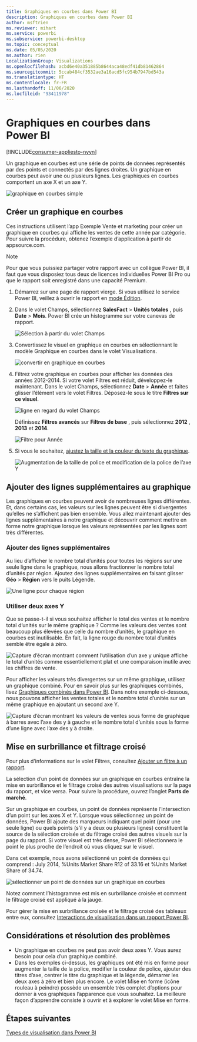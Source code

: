 ```yaml
---
title: Graphiques en courbes dans Power BI
description: Graphiques en courbes dans Power BI
author: msftrien
ms.reviewer: mihart
ms.service: powerbi
ms.subservice: powerbi-desktop
ms.topic: conceptual
ms.date: 05/05/2020
ms.author: rien
LocalizationGroup: Visualizations
ms.openlocfilehash: acbd6e40a351885b8644aca48edf41db81462864
ms.sourcegitcommit: 5ccab484cf3532ae3a16acd5fc954b7947bd543a
ms.translationtype: HT
ms.contentlocale: fr-FR
ms.lasthandoff: 11/06/2020
ms.locfileid: "93411978"
---
```

# <a name="line-charts-in-power-bi"></a>Graphiques en courbes dans Power BI

[!INCLUDE[consumer-appliesto-nyyn](../includes/consumer-appliesto-nyyn.md)]

Un graphique en courbes est une série de points de données représentés par des points et connectés par des lignes droites. Un graphique en courbes peut avoir une ou plusieurs lignes. Les graphiques en courbes comportent un axe X et un axe Y. 

![graphique en courbes simple](media/power-bi-line-charts/power-bi-line.png)



## <a name="create-a-line-chart"></a>Créer un graphique en courbes
Ces instructions utilisent l’app Exemple Vente et marketing pour créer un graphique en courbes qui affiche les ventes de cette année par catégorie. Pour suivre la procédure, obtenez l’exemple d’application à partir de appsource.com.

> [!NOTE]
> Pour que vous puissiez partager votre rapport avec un collègue Power BI, il faut que vous disposiez tous deux de licences individuelles Power BI Pro ou que le rapport soit enregistré dans une capacité Premium.

1. Démarrez sur une page de rapport vierge. Si vous utilisez le service Power BI, veillez à ouvrir le rapport en [mode Édition](../create-reports/service-interact-with-a-report-in-editing-view.md).

2. Dans le volet Champs, sélectionnez **SalesFact** \> **Unités totales** , puis **Date** > **Mois**.  Power BI crée un histogramme sur votre canevas de rapport.

    ![Sélection à partir du volet Champs](media/power-bi-line-charts/power-bi-step1.png)

4. Convertissez le visuel en graphique en courbes en sélectionnant le modèle Graphique en courbes dans le volet Visualisations. 

    ![convertir en graphique en courbes](media/power-bi-line-charts/power-bi-convert-to-line.png)
   

4. Filtrez votre graphique en courbes pour afficher les données des années 2012-2014. Si votre volet Filtres est réduit, développez-le maintenant. Dans le volet Champs, sélectionnez **Date** \> **Année** et faites glisser l’élément vers le volet Filtres. Déposez-le sous le titre **Filtres sur ce visuel**. 
     
    ![ligne en regard du volet Champs](media/power-bi-line-charts/power-bi-year-filter.png)

    Définissez **Filtres avancés** sur **Filtres de base** , puis sélectionnez **2012** , **2013** et **2014**.

    ![Filtre pour Année](media/power-bi-line-charts/power-bi-filter-year.png)

6. Si vous le souhaitez, [ajustez la taille et la couleur du texte du graphique](power-bi-visualization-customize-title-background-and-legend.md). 

    ![Augmentation de la taille de police et modification de la police de l’axe Y](media/power-bi-line-charts/power-bi-line-3years.png)

## <a name="add-additional-lines-to-the-chart"></a>Ajouter des lignes supplémentaires au graphique
Les graphiques en courbes peuvent avoir de nombreuses lignes différentes. Et, dans certains cas, les valeurs sur les lignes peuvent être si divergentes qu’elles ne s’affichent pas bien ensemble. Vous allez maintenant ajouter des lignes supplémentaires à notre graphique et découvrir comment mettre en forme notre graphique lorsque les valeurs représentées par les lignes sont très différentes. 

### <a name="add-additional-lines"></a>Ajouter des lignes supplémentaires
Au lieu d’afficher le nombre total d’unités pour toutes les régions sur une seule ligne dans le graphique, nous allons fractionner le nombre total d’unités par région. Ajoutez des lignes supplémentaires en faisant glisser **Géo** > **Région** vers le puits Légende.

   ![Une ligne pour chaque région](media/power-bi-line-charts/power-bi-line-regions.png)


### <a name="use-two-y-axes"></a>Utiliser deux axes Y
Que se passe-t-il si vous souhaitez afficher le total des ventes et le nombre total d’unités sur le même graphique ? Comme les valeurs des ventes sont beaucoup plus élevées que celle du nombre d’unités, le graphique en courbes est inutilisable. En fait, la ligne rouge du nombre total d’unités semble être égale à zéro.

   ![Capture d’écran montrant comment l’utilisation d’un axe y unique affiche le total d’unités comme essentiellement plat et une comparaison inutile avec les chiffres de vente.](media/power-bi-line-charts/power-bi-diverging.png)

Pour afficher les valeurs très divergentes sur un même graphique, utilisez un graphique combiné. Pour en savoir plus sur les graphiques combinés, lisez [Graphiques combinés dans Power BI](power-bi-visualization-combo-chart.md). Dans notre exemple ci-dessous, nous pouvons afficher les ventes totales et le nombre total d’unités sur un même graphique en ajoutant un second axe Y. 

   ![Capture d’écran montrant les valeurs de ventes sous forme de graphique à barres avec l’axe des y à gauche et le nombre total d’unités sous la forme d’une ligne avec l’axe des y à droite.](media/power-bi-line-charts/power-bi-dual-axes.png)

## <a name="highlighting-and-cross-filtering"></a>Mise en surbrillance et filtrage croisé
Pour plus d’informations sur le volet Filtres, consultez [Ajouter un filtre à un rapport](../create-reports/power-bi-report-add-filter.md).

La sélection d’un point de données sur un graphique en courbes entraîne la mise en surbrillance et le filtrage croisé des autres visualisations sur la page du rapport, et vice versa. Pour suivre la procédure, ouvrez l’onglet **Parts de marché**.  

Sur un graphique en courbes, un point de données représente l’intersection d’un point sur les axes X et Y. Lorsque vous sélectionnez un point de données, Power BI ajoute des marqueurs indiquant quel point (pour une seule ligne) ou quels points (s’il y a deux ou plusieurs lignes) constituent la source de la sélection croisée et du filtrage croisé des autres visuels sur la page du rapport. Si votre visuel est très dense, Power BI sélectionnera le point le plus proche de l’endroit où vous cliquez sur le visuel.

Dans cet exemple, nous avons sélectionné un point de données qui comprend : July 2014, %Units Market Share R12 of 33.16 et %Units Market Share of 34.74.

![sélectionner un point de données sur un graphique en courbes](media/power-bi-line-charts/power-bi-single-select.png)

Notez comment l’histogramme est mis en surbrillance croisée et comment le filtrage croisé est appliqué à la jauge.

Pour gérer la mise en surbrillance croisée et le filtrage croisé des tableaux entre eux, consultez [Interactions de visualisation dans un rapport Power BI](../create-reports/service-reports-visual-interactions.md).

## <a name="considerations-and-troubleshooting"></a>Considérations et résolution des problèmes
* Un graphique en courbes ne peut pas avoir deux axes Y.  Vous aurez besoin pour cela d’un graphique combiné.
* Dans les exemples ci-dessus, les graphiques ont été mis en forme pour augmenter la taille de la police, modifier la couleur de police, ajouter des titres d’axe, centrer le titre du graphique et la légende, démarrer les deux axes à zéro et bien plus encore. Le volet Mise en forme (icône rouleau à peindre) possède un ensemble très complet d’options pour donner à vos graphiques l’apparence que vous souhaitez. La meilleure façon d’apprendre consiste à ouvrir et à explorer le volet Mise en forme.

## <a name="next-steps"></a>Étapes suivantes

[Types de visualisation dans Power BI](power-bi-visualization-types-for-reports-and-q-and-a.md)





